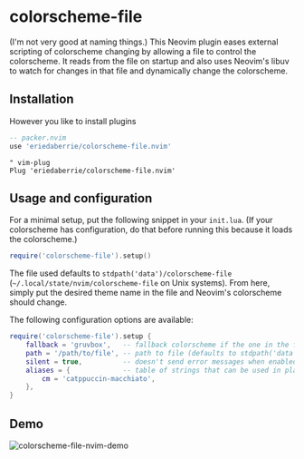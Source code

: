 # colorscheme-file
(I'm not very good at naming things.) This Neovim plugin eases external
scripting of colorscheme changing by allowing a file to control the
colorscheme. It reads from the file on startup and also uses Neovim's libuv to
watch for changes in that file and dynamically change the colorscheme.

## Installation
However you like to install plugins
```lua
-- packer.nvim
use 'eriedaberrie/colorscheme-file.nvim'
```
```vim
" vim-plug
Plug 'eriedaberrie/colorscheme-file.nvim'
```

## Usage and configuration
For a minimal setup, put the following snippet in your `init.lua`. (If your
colorscheme has configuration, do that before running this because it loads the
colorscheme.)
```lua
require('colorscheme-file').setup()
```

The file used defaults to `stdpath('data')/colorscheme-file`
(`~/.local/state/nvim/colorscheme-file` on Unix systems). From here, simply put
the desired theme name in the file and Neovim's colorscheme should change.

The following configuration options are available:
```lua
require('colorscheme-file').setup {
    fallback = 'gruvbox',   -- fallback colorscheme if the one in the file doesn't work
    path = '/path/to/file', -- path to file (defaults to stdpath('data')/colorscheme-file)
    silent = true,          -- doesn't send error messages when enabled (defaults to false)
    aliases = {             -- table of strings that can be used in place of the full colorscheme name
        cm = 'catppuccin-macchiato',
    },
}
```

## Demo

![colorscheme-file-nvim-demo](https://user-images.githubusercontent.com/64395218/204944391-d7eb666a-e417-4eeb-a468-8bf0f1e28c54.gif)
